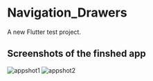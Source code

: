 # Navigation_Drawers

A new Flutter test project.

## Screenshots of the finshed app

![appshot1](https://user-images.githubusercontent.com/19915910/63679763-0e450a80-c82d-11e9-892b-99d316ca9e4e.png)
![appshot2](https://user-images.githubusercontent.com/19915910/63679810-2d439c80-c82d-11e9-9ee9-3a34f95a76bd.png)
